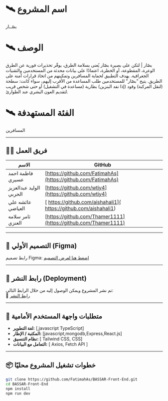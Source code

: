 
# 🛰️ اسم المشروع
 بصّــار


# 🛰️ الوصف

بصّار | لتكن على بصيرة
بصّار يُعنى بسلامة الطرق، يوفّر تحذيرات فورية عن الطرق الوعرة، المقطوعة، أو الخطرة، اعتمادًا على بيانات محدثة من المستخدمين والتقنيات الجغرافية. يهدف التطبيق لحماية المسافرين وتمكينهم من اتخاذ قرارات آمنة على الطريق.
 يتيح "بصّار" للمستخدمين طلب المساعدة من الأقرب إليهم، سواء كانت:
سطحة (لنقل المركبة)
وقود (إذا نفد البنزين)
بطارية (مساعدة في التشغيل)
أو حتى شخص قريب لتقديم العون البشري عند الطوارئ.

# 🛰️ الفئة المستهدفة
 المسافرين


---

## 👨‍💻 فريق العمل

| الاسم | GitHub |
|------|--------|
| فاطمة احمد عسيري| [https://github.com/FatimahAs](https://github.com/FatimahAs) |
| الوليد عبدالعزيز الحربي  | [https://github.com/wtiy4](https://github.com/wtiy4) |
|  عائشه علي العياضي  | [ https://github.com/aishahali1]( https://github.com/aishahali1) |
| ثامر سلامه العنزي   | [https://github.com/Thamer1111](https://github.com/Thamer1111) |


---

## 🎨 التصميم الأولي (Figma)

رابط تصميم Figma: [اضغط هنا لعرض التصميم]([https://www.figma.com/file/your-design-link](https://www.figma.com/design/W6Y10CxLmJZWXfpavgGpTc/Bassar?node-id=0-1&t=q6PrPbEJk75Tuq5Z-1))

---

## 🚀 رابط النشر (Deployment)

تم نشر المشروع ويمكن الوصول إليه من خلال الرابط التالي:  
🔗 [رابط النشر](https://bassar-front-end.vercel.app/)

---

## 🧩 متطلبات واجهة المستخدم الأمامية

- **لغة التطوير:** [,javascript TypeScript]
- **المكتبة / الإطار:** [javascript,mongodb,Express,React.js]
- **نظام التنسيق:** [ Tailwind CSS, CSS]
- **التعامل مع البيانات:** [ Axios, Fetch API ]


---

## 📦 خطوات تشغيل المشروع محليًا

```bash
git clone https://github.com/FatimahAs/BASSAR-Front-End.git
cd BASSAR-Front-End
npm install
npm run dev
